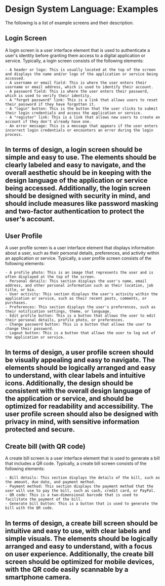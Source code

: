 Design System Language: Examples
================================

The following is a list of example screens and their description.

Login Screen
---
A login screen is a user interface element that is used to authenticate a user's identity before granting them access to a digital application or service. Typically, a login screen consists of the following elements:

	- A header or logo: This is usually located at the top of the screen and displays the name and/or logo of the application or service being accessed.
	- A username or email field: This is where the user enters their username or email address, which is used to identify their account.
	- A password field: This is where the user enters their password, which is used to verify their identity.
	- A "forgot password" link: This is a link that allows users to reset their password if they have forgotten it.
	- A "login" button: This is the button that the user clicks to submit their login credentials and access the application or service.
	- A "register" link: This is a link that allows new users to create an account if they don't already have one.
	- An error message: This is a message that appears if the user enters incorrect login credentials or encounters an error during the login process.

In terms of design, a login screen should be simple and easy to use. The elements should be clearly labeled and easy to navigate, and the overall aesthetic should be in keeping with the design language of the application or service being accessed. Additionally, the login screen should be designed with security in mind, and should include measures like password masking and two-factor authentication to protect the user's account.
---
User Profile
---
A user profile screen is a user interface element that displays information about a user, such as their personal details, preferences, and activity within an application or service. Typically, a user profile screen consists of the following elements:

	- A profile photo: This is an image that represents the user and is often displayed at the top of the screen.
	- Personal details: This section displays the user's name, email address, and other personal information such as their location, job title, or bio.
	- User activity: This section displays the user's activity within the application or service, such as their recent posts, comments, or purchases.
	- Preferences: This section displays the user's preferences, such as their notification settings, theme, or language.
	- Edit profile button: This is a button that allows the user to edit their personal details, profile photo, or preferences.
	- Change password button: This is a button that allows the user to change their password.
	- Logout button: This is a button that allows the user to log out of the application or service.

In terms of design, a user profile screen should be visually appealing and easy to navigate. The elements should be logically arranged and easy to understand, with clear labels and intuitive icons. Additionally, the design should be consistent with the overall design language of the application or service, and should be optimized for readability and accessibility. The user profile screen should also be designed with privacy in mind, with sensitive information protected and secure.
---
Create bill (with QR code)
---
A create bill screen is a user interface element that is used to generate a bill that includes a QR code. Typically, a create bill screen consists of the following elements:

	- Bill details: This section displays the details of the bill, such as the amount, due date, and payment method.
	- Payment method: This section displays the payment method that the user will use to pay the bill, such as cash, credit card, or PayPal.
	- QR code: This is a two-dimensional barcode that is used to facilitate the payment of the bill.
	- Generate bill button: This is a button that is used to generate the bill with the QR code.

In terms of design, a create bill screen should be intuitive and easy to use, with clear labels and simple visuals. The elements should be logically arranged and easy to understand, with a focus on user experience. Additionally, the create bill screen should be optimized for mobile devices, with the QR code easily scannable by a smartphone camera.
---
